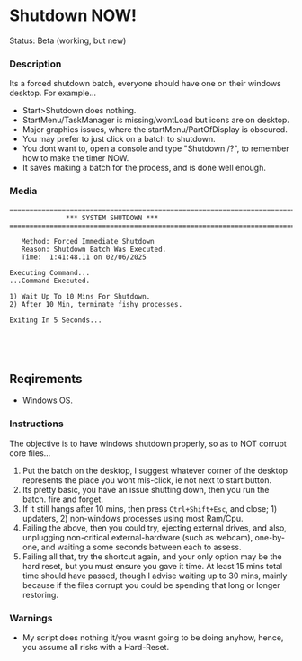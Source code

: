 # Shutdown NOW!
Status: Beta (working, but new)

### Description
Its a forced shutdown batch, everyone should have one on their windows desktop. For example...
- Start>Shutdown does nothing.
- StartMenu/TaskManager is missing/wontLoad but icons are on desktop.
- Major graphics issues, where the startMenu/PartOfDisplay is obscured.
- You may prefer to just click on a batch to shutdown.
- You dont want to, open a console and type "Shutdown /?", to remember how to make the timer NOW.
- It saves making a batch for the process, and is done well enough.

### Media
```
====================================================================================================
              *** SYSTEM SHUTDOWN ***
====================================================================================================

   Method: Forced Immediate Shutdown
   Reason: Shutdown Batch Was Executed.
   Time:  1:41:48.11 on 02/06/2025

Executing Command...
...Command Executed.

1) Wait Up To 10 Mins For Shutdown.
2) After 10 Min, terminate fishy processes.

Exiting In 5 Seconds...





```

## Reqirements
- Windows OS.

### Instructions
The objective is to have windows shutdown properly, so as to NOT corrupt core files...
1. Put the batch on the desktop, I suggest whatever corner of the desktop represents the place you wont mis-click, ie not next to start button.
2. Its pretty basic, you have an issue shutting down, then you run the batch. fire and forget.
3. If it still hangs after 10 mins, then press `Ctrl+Shift+Esc`, and close; 1) updaters, 2) non-windows processes using most Ram/Cpu.  
4. Failing the above, then you could try, ejecting external drives, and also, unplugging non-critical external-hardware (such as webcam), one-by-one, and waiting a some seconds between each to assess.
5. Failing all that, try the shortcut again, and your only option may be the hard reset, but you must ensure you gave it time. At least 15 mins total time should have passed, though I advise waiting up to 30 mins, mainly because if the files corrupt you could be spending that long or longer restoring.

### Warnings
- My script does nothing it/you wasnt going to be doing anyhow, hence, you assume all risks with a Hard-Reset.
